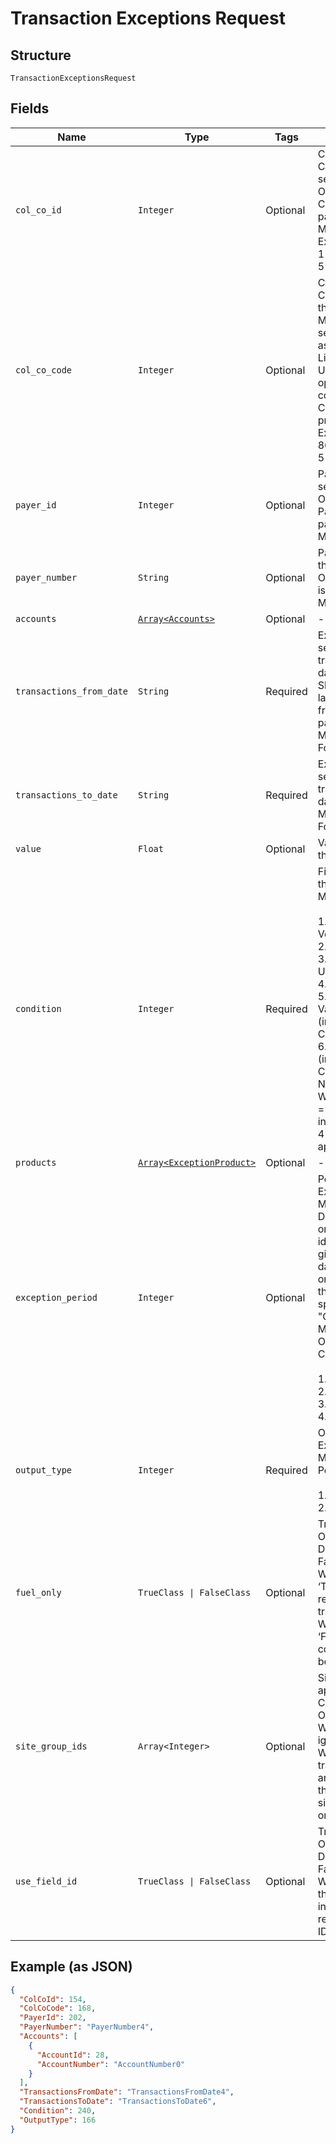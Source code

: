 
# Transaction Exceptions Request

## Structure

`TransactionExceptionsRequest`

## Fields

| Name | Type | Tags | Description |
|  --- | --- | --- | --- |
| `col_co_id` | `Integer` | Optional | Collecting Company Id of the selected payer.<br>Optional if ColCoCode is passed else Mandatory.<br>Example:<br>1 for Philippines<br>5 for UK |
| `col_co_code` | `Integer` | Optional | Collecting Company Code  of the selected payer.<br>Mandatory for serviced OUs such as Romania, Latvia, Lithuania, Estonia, Ukraine etc. It is optional for other countries if ColCoID is provided.<br>Example:<br>86 for Philippines<br>5 for UK |
| `payer_id` | `Integer` | Optional | Payer Id of the selected payer.<br>Optional if PayerNumber is passed else Mandatory |
| `payer_number` | `String` | Optional | Payer Number of the selected payer.<br>Optional if PayerId is passed else Mandatory |
| `accounts` | [`Array<Accounts>`](../../doc/models/accounts.md) | Optional | - |
| `transactions_from_date` | `String` | Required | Exceptions to be searched in transactions from date.<br>Should be with in last 24 months from the ToDate parameter.<br>Mandatory<br>Format: yyyyMMdd |
| `transactions_to_date` | `String` | Required | Exceptions to be searched in transactions until date.<br>Mandatory.<br>Format: yyyyMMdd |
| `value` | `Float` | Optional | Value to be used on the Filter Condition |
| `condition` | `Integer` | Required | Filter condition for the Exceptions.<br>Mandatory<br><br>1. VolumeGreaterThan<br>2. VolumeLessThan<br>3. UsageGreaterThan<br>4. UsageLessThan<br>5. ValueGreaterThan (in Customer Currency)<br>6. ValueLessThan  (in Customer Currency)<br>   Note: -<br>   When “OutputType” = 1 is passed as input, above 3 and 4 Condition are not applicable. |
| `products` | [`Array<ExceptionProduct>`](../../doc/models/exception-product.md) | Optional | - |
| `exception_period` | `Integer` | Optional | Period in which the Exceptions such as Monthly/Weekly or Daily volume, value or usage to be identified in the given transactions date range. It is only applied when the Output Type is specified as "Cards".<br>Mandatory when Output Type is Cards<br><br>1. Month<br>2. Week<br>3. Day<br>4. Date Range |
| `output_type` | `Integer` | Required | Output Type for Exceptions.<br>Mandatory.<br>Possible values:<br><br>1. Transactions<br>2. Cards |
| `fuel_only` | `TrueClass \| FalseClass` | Optional | True/False<br>Optional<br>Default value: False.<br>When passed as ‘True’ Only returned records with Fuel transactions.<br>When passed as ‘False’ the above condition will not be checked. |
| `site_group_ids` | `Array<Integer>` | Optional | SiteGroupIds to be applied to the Filter Condition.<br>Optional<br>When not passed, ignored.<br>When passed, transactions that are matching with the provided list of site group id’s are only returned. |
| `use_field_id` | `TrueClass \| FalseClass` | Optional | True/False<br>Optional<br>Default value – False.<br>When set to True, the property names in the output will be replaced by Field IDs. |

## Example (as JSON)

```json
{
  "ColCoId": 154,
  "ColCoCode": 168,
  "PayerId": 202,
  "PayerNumber": "PayerNumber4",
  "Accounts": [
    {
      "AccountId": 28,
      "AccountNumber": "AccountNumber0"
    }
  ],
  "TransactionsFromDate": "TransactionsFromDate4",
  "TransactionsToDate": "TransactionsToDate6",
  "Condition": 240,
  "OutputType": 166
}
```


